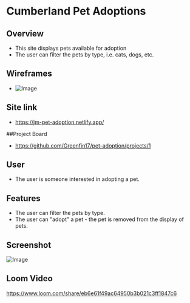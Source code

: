 # Cumberland Pet Adoptions

## Overview
- This site displays pets available for adoption
- The user can filter the pets by type, i.e. cats, dogs, etc.
  
## Wireframes
- ![Image](https://github.com/nss-nightclass-projects/pet-adoption/raw/master/MockUp1.png)
 
 ## Site link
- https://jm-pet-adoption.netlify.app/

##Project Board
- https://github.com/Greenfin17/pet-adoption/projects/1

## User
- The user is someone interested in adopting a pet.

## Features
- The user can filter the pets by type.
- The user can "adopt" a pet - the pet is removed from the display of pets.
  
## Screenshot
  ![Image](https://user-images.githubusercontent.com/51683901/106372440-46f7e600-6335-11eb-80c8-2d334ddce9de.png)

## Loom Video
  https://www.loom.com/share/eb6e61f49ac64950b3b021c3ff1847c6
  

